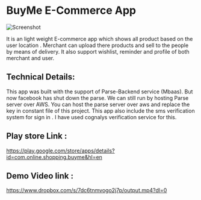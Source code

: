 # BuyMe E-Commerce App

![Screenshot](screenshot/1.png)

It is an light weight E-commerce app which shows all product based on the user location . Merchant can upload there products and sell to the people by means of delivery. It also support wishlist, reminder and profile of both merchant and user.

## Technical Details:
This app was built with the support of Parse-Backend service (Mbaas). But now facebook has shut down the parse. We can still run by hosting Parse server over AWS. You can host the parse server over aws and replace the key in constant file of this project. This app also include the sms verification system for sign in . I have used cognalys verification service for this. 

## Play store Link : 
https://play.google.com/store/apps/details?id=com.online.shopping.buyme&hl=en

## Demo Video link : 
https://www.dropbox.com/s/7dc6tnmvogo2j7p/output.mp4?dl=0
